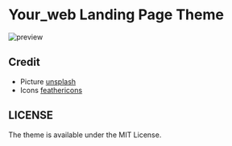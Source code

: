 # Your_web Landing Page Theme

![preview](/preview.jpg)

## Credit

- Picture [unsplash](https://unsplash.com)
- Icons [feathericons](https://feathericons.com)

## LICENSE

The theme is available under the MIT License.

